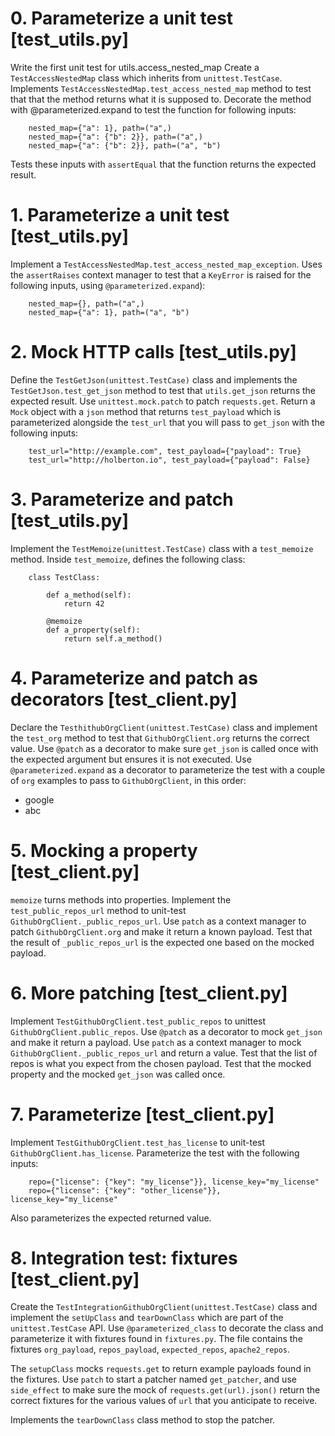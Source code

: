 # 0. Parameterize a unit test [test_utils.py]
Write the first unit test for utils.access_nested_map
Create a `TestAccessNestedMap` class which inherits from `unittest.TestCase`.
Implements `TestAccessNestedMap.test_access_nested_map` method to test that that the method returns what it is supposed to.
Decorate the method with @parameterized.expand to test the function for following inputs:
```
    nested_map={"a": 1}, path=("a",)
    nested_map={"a": {"b": 2}}, path=("a",)
    nested_map={"a": {"b": 2}}, path=("a", "b")
```
Tests these inputs with `assertEqual` that the function returns the expected result.

# 1. Parameterize a unit test [test_utils.py]

Implement a `TestAccessNestedMap.test_access_nested_map_exception`.  Uses the `assertRaises` context manager to test that a `KeyError` is raised for the following inputs, using `@parameterized.expand`):
```
    nested_map={}, path=("a",)
    nested_map={"a": 1}, path=("a", "b")
```

# 2. Mock HTTP calls [test_utils.py]

Define the `TestGetJson(unittest.TestCase)` class and implements the `TestGetJson.test_get_json` method to test that `utils.get_json` returns the expected result.
Use `unittest.mock.patch` to patch `requests.get`.  Return a `Mock` object with a `json` method that returns `test_payload` which is parameterized alongside the `test_url` that you will pass to `get_json` with the following inputs:
```
    test_url="http://example.com", test_payload={"payload": True}
    test_url="http://holberton.io", test_payload={"payload": False}
```

# 3. Parameterize and patch [test_utils.py]

Implement the `TestMemoize(unittest.TestCase)` class with a `test_memoize` method.
Inside `test_memoize`, defines the following class:
```
    class TestClass:

        def a_method(self):
            return 42

        @memoize
        def a_property(self):
            return self.a_method()
```

# 4. Parameterize and patch as decorators [test_client.py]

Declare the `TesthithubOrgClient(unittest.TestCase)` class and implement the `test_org` method to test that `GithubOrgClient.org` returns the correct value.
Use `@patch` as a decorator to make sure `get_json` is called once with the expected argument but ensures it is not executed.
Use `@parameterized.expand` as a decorator to parameterize the test with a couple of `org` examples to pass to `GithubOrgClient`, in this order:

* google
* abc

# 5. Mocking a property [test_client.py]

`memoize` turns methods into properties.
Implement the `test_public_repos_url` method to unit-test `GithubOrgClient._public_repos_url`.
Use `patch` as a context manager to patch `GithubOrgClient.org` and make it return a known payload.
Test that the result of `_public_repos_url` is the expected one based on the mocked payload.

# 6. More patching [test_client.py]

Implement `TestGithubOrgClient.test_public_repos` to unittest `GithubOrgClient.public_repos`.
Use `@patch` as a decorator to mock `get_json` and make it return a payload.
Use `patch` as a context manager to mock `GithubOrgClient._public_repos_url` and return a value.
Test that the list of repos is what you expect from the chosen payload.
Test that the mocked property and the mocked `get_json` was called once.

# 7. Parameterize [test_client.py]

Implement `TestGithubOrgClient.test_has_license` to unit-test `GithubOrgClient.has_license`.
Parameterize the test with the following inputs:
```
    repo={"license": {"key": "my_license"}}, license_key="my_license"
    repo={"license": {"key": "other_license"}}, license_key="my_license"
```
Also parameterizes the expected returned value.

# 8. Integration test: fixtures [test_client.py]

Create the `TestIntegrationGithubOrgClient(unittest.TestCase)` class and implement the `setUpClass` and `tearDownClass` which are part of the `unittest.TestCase` API.
Use `@parameterized_class` to decorate the class and parameterize it with fixtures found in `fixtures.py`.
The file contains the fixtures `org_payload`, `repos_payload`, `expected_repos`, `apache2_repos`.

The `setupClass` mocks `requests.get` to return example payloads found in the fixtures.
Use `patch` to start a patcher named `get_patcher`, and use `side_effect` to make sure the mock of `requests.get(url).json()` return the correct fixtures for the various values of `url` that you anticipate to receive.

Implements the `tearDownClass` class method to stop the patcher.